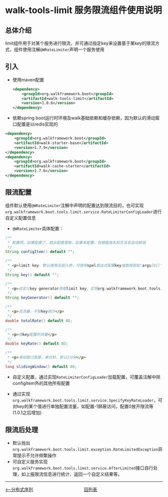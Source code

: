# walk-tools-limit 服务限流组件使用说明

## 总体介绍

limit组件用于对某个服务进行限流，并可通过指定key来设置基于某key的限流方式，组件使用注解`@WRateLimiter`声明一个服务使用

## 引入

- 使用maven配置

  ````xml
  <dependency>
      <groupId>org.walkframework.boot</groupId>
      <artifactId>walk-tools-limit</artifactId>
      <version>1.0.6</version>
  </dependency>
  ````

-  依赖spring boot运行时环境及walk基础依赖和缓存依赖，因为默认的滑动窗口配置是以redis实现的

  ````xml
  <dependency>
      <groupId>org.walkframework.boot</groupId>
      <artifactId>walk-starter-base</artifactId>
      <version>1.7.9</version>
  </dependency>
  <dependency>
      <groupId>org.walkframework.boot</groupId>
      <artifactId>walk-cache-starter</artifactId>
      <version>1.7.6</version>
  </dependency>
  ````

  

## 限流配置

组件默认使用`@WRateLimiter`注解中声明的配置达到限流目的，也可实现`org.walkframework.boot.tools.limit.service.RateLimiterConfigLoader`进行自定义配置信息

- `@WRateLimiter`具体配置：

```java
/**
 * 配置项，如果配置了，就从配置里取，如果未配置，则根据类名和方法名自动拼装
 */
String configItem() default "";

/**
 * <p>limit key，默认使用全部入参，可使用spel表达式配置key抽取规则如'args[0]['someKey']'，可用上下文参见：org.walkframework.boot.tools.limit.bean.LimitContext</p>
 */
String key() default "";

/**
 * <p>自定义key generator获取limit key，实现org.walkframework.boot.tools.limit.service.LimiterKeyGenerator，此处配置该服务名</p>
 */
String keyGenerator() default "";

/**
 * <p>总流量，不按key统计</p>
 */
double totalRate() default 0D;

/**
 * <p>按key配置的流量</p>
 */
double keyRate() default 0D;

/**
 * <p>滑动窗口宽度，单位秒，默认1分钟</p>
 */
long slidingWindow() default 60;
```

- 自定义配置，通过实现`RateLimiterConfigLoader`加载配置，可覆盖注解中除configItem外的其他所有配置

- 通过实现`org.walkframework.boot.tools.limit.service.SpecifyKeyRateLoader`，可对key的某个值进行单独配置流量，如配置-1屏蔽访问，配置0放开限流等 (1.0.1之后增加)

## 限流后处理

- 默认抛出`org.walkframework.boot.tools.limit.exception.RateLimitedException`异常提示不允许频繁操作
- 可自定义服务实现`org.walkframework.boot.tools.limit.service.AfterLimited`接口自行处理，如上报限流信息进行统计、返回一个自定义结果等。



---
<div style="display: flex;font-size: 14px">
  <div style="display: flex;flex:1;align-items: center;">
    <a href="https://gaiyinaizhi.github.io/walk-spring-boot/tools/walk-sequence"><--分布式序列</a>
  </div>
  <div style="display: flex;flex:1;align-items: center;">
    <a href="https://gaiyinaizhi.github.io/walk-spring-boot/index">回列表</a>
  </div>
</div>